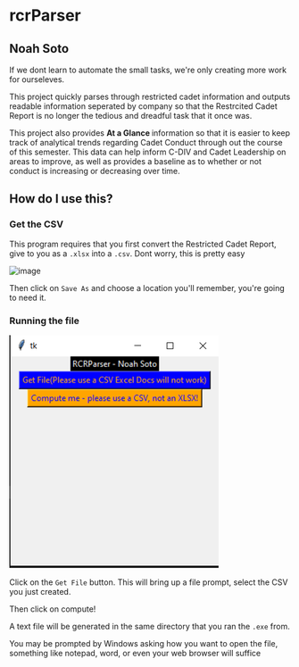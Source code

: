 # rcrParser 
## Noah Soto

If we dont learn to automate the small tasks, we're only creating more work for ourseleves.

This project quickly parses through restricted cadet information and outputs readable information seperated by company so that the Restrcited Cadet Report is no longer the tedious and dreadful task that it once was.

This project also provides <b> At a Glance </b> information so that it is easier to keep track of analytical trends regarding Cadet Conduct through out the course of this semester.  This data can help inform C-DIV and Cadet Leadership on areas to improve, as well as provides a baseline as to whether or not conduct is increasing or decreasing over time.

## How do I use this?

### Get the CSV

This program requires that you first convert the Restricted Cadet Report, give to you as a `.xlsx` into a `.csv`.  Dont worry, this is pretty easy

![image](csvhowto.png)

Then click on `Save As` and choose a location you'll remember, you're going to need it.


### Running the file

![image](guipic.png)

Click on the `Get File` button.  This will bring up a file prompt, select the CSV you just created.

Then click on compute!


A text file will be generated in the same directory that you ran the `.exe` from.  

You may be prompted by Windows asking how you want to open the file, something like notepad, word, or even your web browser will suffice 
